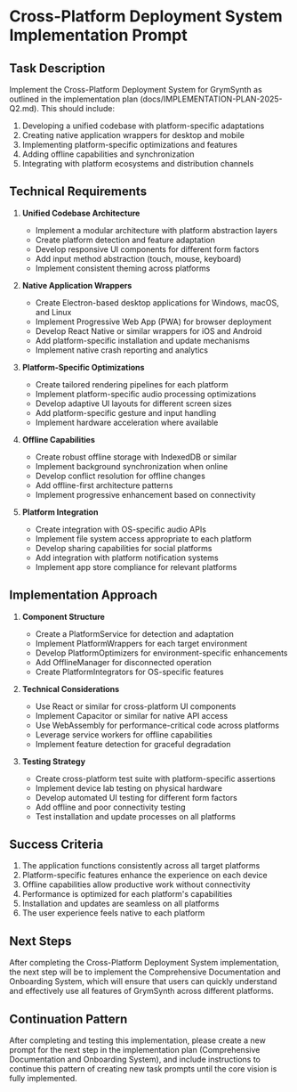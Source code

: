 # Cross-Platform Deployment System Implementation Prompt

## Task Description

Implement the Cross-Platform Deployment System for GrymSynth as outlined in the implementation plan (docs/IMPLEMENTATION-PLAN-2025-Q2.md). This should include:

1. Developing a unified codebase with platform-specific adaptations
2. Creating native application wrappers for desktop and mobile
3. Implementing platform-specific optimizations and features
4. Adding offline capabilities and synchronization
5. Integrating with platform ecosystems and distribution channels

## Technical Requirements

1. **Unified Codebase Architecture**
   - Implement a modular architecture with platform abstraction layers
   - Create platform detection and feature adaptation
   - Develop responsive UI components for different form factors
   - Add input method abstraction (touch, mouse, keyboard)
   - Implement consistent theming across platforms

2. **Native Application Wrappers**
   - Create Electron-based desktop applications for Windows, macOS, and Linux
   - Implement Progressive Web App (PWA) for browser deployment
   - Develop React Native or similar wrappers for iOS and Android
   - Add platform-specific installation and update mechanisms
   - Implement native crash reporting and analytics

3. **Platform-Specific Optimizations**
   - Create tailored rendering pipelines for each platform
   - Implement platform-specific audio processing optimizations
   - Develop adaptive UI layouts for different screen sizes
   - Add platform-specific gesture and input handling
   - Implement hardware acceleration where available

4. **Offline Capabilities**
   - Create robust offline storage with IndexedDB or similar
   - Implement background synchronization when online
   - Develop conflict resolution for offline changes
   - Add offline-first architecture patterns
   - Implement progressive enhancement based on connectivity

5. **Platform Integration**
   - Create integration with OS-specific audio APIs
   - Implement file system access appropriate to each platform
   - Develop sharing capabilities for social platforms
   - Add integration with platform notification systems
   - Implement app store compliance for relevant platforms

## Implementation Approach

1. **Component Structure**
   - Create a PlatformService for detection and adaptation
   - Implement PlatformWrappers for each target environment
   - Develop PlatformOptimizers for environment-specific enhancements
   - Add OfflineManager for disconnected operation
   - Create PlatformIntegrators for OS-specific features

2. **Technical Considerations**
   - Use React or similar for cross-platform UI components
   - Implement Capacitor or similar for native API access
   - Use WebAssembly for performance-critical code across platforms
   - Leverage service workers for offline capabilities
   - Implement feature detection for graceful degradation

3. **Testing Strategy**
   - Create cross-platform test suite with platform-specific assertions
   - Implement device lab testing on physical hardware
   - Develop automated UI testing for different form factors
   - Add offline and poor connectivity testing
   - Test installation and update processes on all platforms

## Success Criteria

1. The application functions consistently across all target platforms
2. Platform-specific features enhance the experience on each device
3. Offline capabilities allow productive work without connectivity
4. Performance is optimized for each platform's capabilities
5. Installation and updates are seamless on all platforms
6. The user experience feels native to each platform

## Next Steps

After completing the Cross-Platform Deployment System implementation, the next step will be to implement the Comprehensive Documentation and Onboarding System, which will ensure that users can quickly understand and effectively use all features of GrymSynth across different platforms.

## Continuation Pattern

After completing and testing this implementation, please create a new prompt for the next step in the implementation plan (Comprehensive Documentation and Onboarding System), and include instructions to continue this pattern of creating new task prompts until the core vision is fully implemented.
